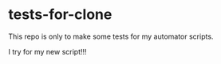 # tests-for-clone
This repo is only to make some tests for my automator scripts.

I try for my new script!!!
